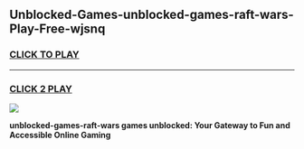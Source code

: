 
## Unblocked-Games-unblocked-games-raft-wars-Play-Free-wjsnq
<h3>
<a href="https://premium76.site?title=unblocked-games-raft-wars&ref=18A1">CLICK TO PLAY</a></h3>
<hr>

<h3>
<a href="https://premium76.site?title=unblocked-games-raft-wars&ref=18A1">CLICK 2 PLAY</a>
  
</h3>

<a href="https://premium76.site?title=unblocked-games-raft-wars&ref=18A1"><img src="https://clearcache.store/games.png"></a>


**unblocked-games-raft-wars games unblocked: Your Gateway to Fun and Accessible Online Gaming**
